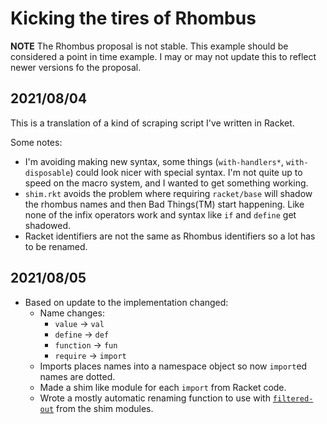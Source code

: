 # Kicking the tires of Rhombus

**NOTE** The Rhombus proposal is not stable.  This example should be considered
a point in time example.  I may or may not update this to reflect newer
versions fo the proposal.

## 2021/08/04
This is a translation of a kind of scraping script I've written in Racket.

Some notes:
- I'm avoiding making new syntax, some things (`with-handlers*`,
  `with-disposable`) could look nicer with special syntax.  I'm not quite up to
  speed on the macro system, and I wanted to get something working.
- `shim.rkt` avoids the problem where requiring `racket/base` will shadow the
  rhombus names and then Bad Things(TM) start happening.  Like none of the
  infix operators work and syntax like `if` and `define` get shadowed.
- Racket identifiers are not the same as Rhombus identifiers so a lot has to be
  renamed.

## 2021/08/05
- Based on update to the implementation changed:
  - Name changes:
    - `value` -> `val`
    - `define` -> `def`
    - `function` -> `fun`
    - `require` -> `import`
  - Imports places names into a namespace object so now `import`ed names are dotted.
  - Made a shim like module for each `import` from Racket code.
  - Wrote a mostly automatic renaming function to use with
    [`filtered-out`](https://docs.racket-lang.org/reference/require.html#%28form._%28%28lib._racket%2Fprovide..rkt%29._filtered-out%29%29)
    from the shim modules.
